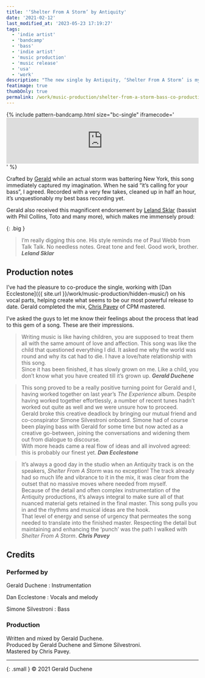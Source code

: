 ```yaml
---
title: '‘Shelter From A Storm’ by Antiquity'
date: '2021-02-12'
last_modified_at: '2023-05-23 17:19:27'
tags:
  - 'indie artist'
  - 'bandcamp'
  - 'bass'
  - 'indie artist'
  - 'music production'
  - 'music release'
  - 'usa'
  - 'work'
description: "The new single by Antiquity, ‘Shelter From A Storm’ is my new bass recording and co-production, together with Gerald Duchene."
featimage: true
thumbOnly: true
permalink: /work/music-production/shelter-from-a-storm-bass-co-production-antiquity/
---
```

{% include pattern-bandcamp.html size="bc-single" iframecode='<iframe style="border: 0; width: 100%; height: 120px;" src="https://bandcamp.com/EmbeddedPlayer/track=2838120524/size=large/bgcol=ffffff/linkcol=333333/tracklist=false/artwork=small/transparent=true/"><a href="https://sessions.antiquity-music.com/track/shelter-from-a-storm">Shelter From A Storm by Antiquity</a></iframe>' %}

Crafted by [Gerald](https://antiquitysessions1.bandcamp.com/track/shelter-from-a-storm) while an actual storm was battering New York, this song immediately captured my imagination. When he said “it’s calling for your bass”, I agreed. Recorded with a very few takes, cleaned up in half an hour, it’s unquestionably my best bass recording yet. 

Gerald also received this magnificent endorsement by [Leland Sklar](https://en.wikipedia.org/wiki/Leland_Sklar) (bassist with Phil Collins, Toto and many more), which makes me immensely proud:

{: .big }
> I’m really digging this one. His style reminds me of Paul Webb from Talk Talk. No needless notes. Great tone and feel. Good work, brother.
> <cite><strong>Leland Sklar</strong></cite>

## Production notes

I’ve had the pleasure to co-produce the single, working with [Dan Ecclestone]({{ site.url }}/work/music-production/hidden-music/) on his vocal parts, helping create what seems to be our most powerful release to date. Gerald completed the mix, [Chris Pavey](https://www.chrispaveymastering.com/) of CPM mastered.

I’ve asked the guys to let me know their feelings about the process that lead to this gem of a song. These are their impressions.

> Writing music is like having children, you are supposed to treat them all with the same amount of love and affection. This song was like the child that questioned everything I did. It asked me why the world was round and why its cat had to die. I have a love/hate relationship with this song.<br>
> Since it has been finished, it has slowly grown on me. Like a child, you don’t know what you have created till it’s grown up.
> <cite><strong>Gerald Duchene</strong></cite>

> This song proved to be a really positive turning point for Gerald and I, having worked together on last year’s *The Experience* album. Despite having worked together effortlessly, a number of recent tunes hadn’t worked out quite as well and we were unsure how to proceed.<br>
> Gerald broke this creative deadlock by bringing our mutual friend and co-conspirator Simone Silvestroni onboard. Simone had of course been playing bass with Gerald for some time but now acted as a creative go-between, joining the conversations and widening them out from dialogue to discourse.<br>
> With more heads came a real flow of ideas and all involved agreed: this is probably our finest yet.
> <cite><strong>Dan Ecclestone</strong></cite>

> It’s always a good day in the studio when an Antiquity track is on the speakers, _Shelter From A Storm_ was no exception! The track already had so much life and vibrance to it in the mix, it was clear from the outset that no massive moves where needed from myself.<br>
> Because of the detail and often complex instrumentation of the Antiquity productions, it’s always integral to make sure all of that nuanced material gets retained in the final master. This song pulls you in and the rhythms and musical ideas are the hook.<br>
> That level of energy and sense of urgency that permeates the song needed to translate into the finished master. Respecting the detail but maintaining and enhancing the ‘punch’ was the path I walked with _Shelter From A Storm_.
> <cite><strong>Chris Pavey</strong></cite>

## Credits

### Performed by

Gerald Duchene
: Instrumentation

Dan Ecclestone
: Vocals and melody

Simone Silvestroni
: Bass

### Production

Written and mixed by Gerald Duchene.  
Produced by Gerald Duchene and Simone Silvestroni.  
Mastered by Chris Pavey.

---

{: .small }
&copy; 2021 Gerald Duchene